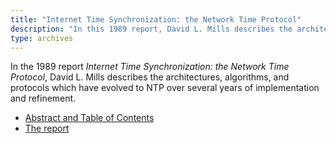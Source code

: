 ```yaml
---
title: "Internet Time Synchronization: the Network Time Protocol"
description: "In this 1989 report, David L. Mills describes the architectures, algorithms, and protocols which have evolved to NTP over several years of implementation and refinement."
type: archives
---
```


In the 1989 report _Internet Time Synchronization: the Network Time Protocol_, David L. Mills describes the architectures, algorithms, and protocols which have evolved to NTP over several years of implementation and refinement.

* [Abstract and Table of Contents](/reflib/reports/nts/ntsa.pdf)
* [The report](/reflib/reports/nts/ntsb.pdf)

<br>